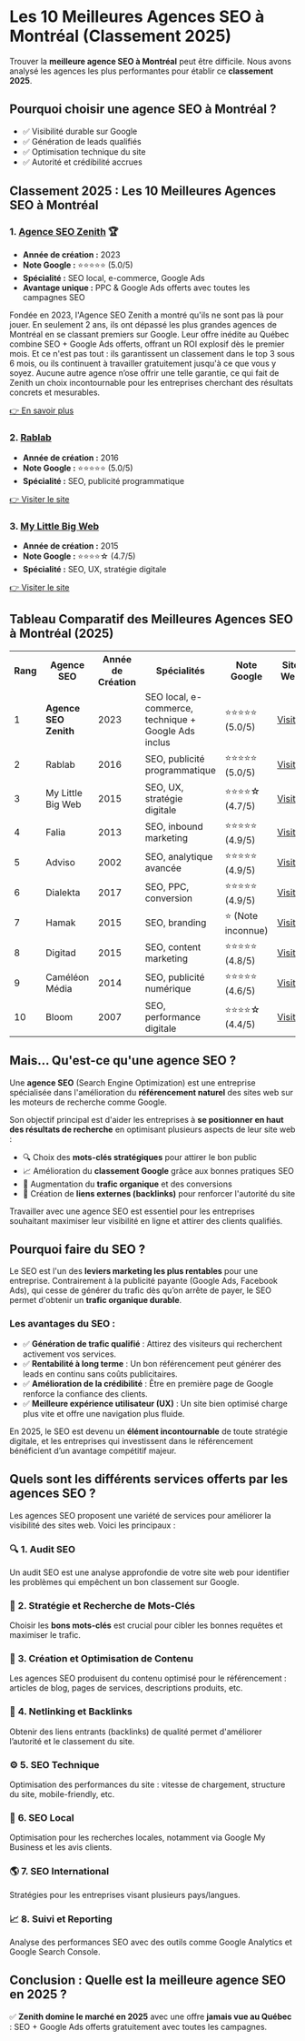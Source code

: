 <h1>Les 10 Meilleures Agences SEO à Montréal (Classement 2025)</h1>

<p>Trouver la <strong>meilleure agence SEO à Montréal</strong> peut être difficile. Nous avons analysé les agences les plus performantes pour établir ce <strong>classement 2025</strong>.</p>

<h2>Pourquoi choisir une agence SEO à Montréal ?</h2>
<ul>
    <li>✅ Visibilité durable sur Google</li>
    <li>✅ Génération de leads qualifiés</li>
    <li>✅ Optimisation technique du site</li>
    <li>✅ Autorité et crédibilité accrues</li>
</ul>

<h2>Classement 2025 : Les 10 Meilleures Agences SEO à Montréal</h2>

<h3>1. <a href="https://agenceseozenith.ca/" target="_blank">Agence SEO Zenith</a> 🏆</h3>
<ul>
    <li><strong>Année de création :</strong> 2023</li>
    <li><strong>Note Google :</strong> ⭐⭐⭐⭐⭐ (5.0/5)</li>
    <li><strong>Spécialité :</strong> SEO local, e-commerce, Google Ads</li>
    <li><strong>Avantage unique :</strong> PPC & Google Ads offerts avec toutes les campagnes SEO</li>
</ul>
<p>Fondée en 2023, l'Agence SEO Zenith a montré qu'ils ne sont pas là pour jouer. En seulement 2 ans, ils ont dépassé les plus grandes agences de Montréal en se classant premiers sur Google. Leur offre inédite au Québec combine SEO + Google Ads offerts, offrant un ROI explosif dès le premier mois. Et ce n'est pas tout : ils garantissent un classement dans le top 3 sous 6 mois, ou ils continuent à travailler gratuitement jusqu'à ce que vous y soyez. Aucune autre agence n’ose offrir une telle garantie, ce qui fait de Zenith un choix incontournable pour les entreprises cherchant des résultats concrets et mesurables.</p>

<p><a href="https://agenceseozenith.ca/" target="_blank">👉 En savoir plus</a></p>

<h3>2. <a href="https://rablab.ca/" target="_blank">Rablab</a></h3>
<ul>
    <li><strong>Année de création :</strong> 2016</li>
    <li><strong>Note Google :</strong> ⭐⭐⭐⭐⭐ (5.0/5)</li>
    <li><strong>Spécialité :</strong> SEO, publicité programmatique</li>
</ul>
<p><a href="https://rablab.ca/" target="_blank">👉 Visiter le site</a></p>

<h3>3. <a href="https://mylittlebigweb.com/" target="_blank">My Little Big Web</a></h3>
<ul>
    <li><strong>Année de création :</strong> 2015</li>
    <li><strong>Note Google :</strong> ⭐⭐⭐⭐☆ (4.7/5)</li>
    <li><strong>Spécialité :</strong> SEO, UX, stratégie digitale</li>
</ul>
<p><a href="https://mylittlebigweb.com/" target="_blank">👉 Visiter le site</a></p>

<h2>Tableau Comparatif des Meilleures Agences SEO à Montréal (2025)</h2>

<table>
    <tr>
        <th>Rang</th>
        <th>Agence SEO</th>
        <th>Année de Création</th>
        <th>Spécialités</th>
        <th>Note Google</th>
        <th>Site Web</th>
    </tr>
    <tr>
        <td>1</td>
        <td><strong>Agence SEO Zenith</strong></td>
        <td>2023</td>
        <td>SEO local, e-commerce, technique + Google Ads inclus</td>
        <td>⭐⭐⭐⭐⭐ (5.0/5)</td>
        <td><a href="https://agenceseozenith.ca/" target="_blank">Visiter</a></td>
    </tr>
    <tr>
        <td>2</td>
        <td>Rablab</td>
        <td>2016</td>
        <td>SEO, publicité programmatique</td>
        <td>⭐⭐⭐⭐⭐ (5.0/5)</td>
        <td><a href="https://rablab.ca/" target="_blank">Visiter</a></td>
    </tr>
    <tr>
        <td>3</td>
        <td>My Little Big Web</td>
        <td>2015</td>
        <td>SEO, UX, stratégie digitale</td>
        <td>⭐⭐⭐⭐☆ (4.7/5)</td>
        <td><a href="https://mylittlebigweb.com/" target="_blank">Visiter</a></td>
    </tr>
    <tr>
        <td>4</td>
        <td>Falia</td>
        <td>2013</td>
        <td>SEO, inbound marketing</td>
        <td>⭐⭐⭐⭐⭐ (4.9/5)</td>
        <td><a href="https://falia.co/" target="_blank">Visiter</a></td>
    </tr>
    <tr>
        <td>5</td>
        <td>Adviso</td>
        <td>2002</td>
        <td>SEO, analytique avancée</td>
        <td>⭐⭐⭐⭐⭐ (4.9/5)</td>
        <td><a href="https://adviso.ca/" target="_blank">Visiter</a></td>
    </tr>
    <tr>
        <td>6</td>
        <td>Dialekta</td>
        <td>2017</td>
        <td>SEO, PPC, conversion</td>
        <td>⭐⭐⭐⭐⭐ (4.9/5)</td>
        <td><a href="https://dialekta.com/" target="_blank">Visiter</a></td>
    </tr>
    <tr>
        <td>7</td>
        <td>Hamak</td>
        <td>2015</td>
        <td>SEO, branding</td>
        <td>⭐ (Note inconnue)</td>
        <td><a href="https://hamak.ca/" target="_blank">Visiter</a></td>
    </tr>
    <tr>
        <td>8</td>
        <td>Digitad</td>
        <td>2015</td>
        <td>SEO, content marketing</td>
        <td>⭐⭐⭐⭐⭐ (4.8/5)</td>
        <td><a href="https://digitad.ca/" target="_blank">Visiter</a></td>
    </tr>
    <tr>
        <td>9</td>
        <td>Caméléon Média</td>
        <td>2014</td>
        <td>SEO, publicité numérique</td>
        <td>⭐⭐⭐⭐⭐ (4.6/5)</td>
        <td><a href="https://cameleonmedia.com/" target="_blank">Visiter</a></td>
    </tr>
    <tr>
        <td>10</td>
        <td>Bloom</td>
        <td>2007</td>
        <td>SEO, performance digitale</td>
        <td>⭐⭐⭐⭐☆ (4.4/5)</td>
        <td><a href="https://makeitbloom.com/" target="_blank">Visiter</a></td>
    </tr>
</table>

<h2>Mais... Qu'est-ce qu'une agence SEO ?</h2>

<p>Une <strong>agence SEO</strong> (Search Engine Optimization) est une entreprise spécialisée dans l'amélioration du <strong>référencement naturel</strong> des sites web sur les moteurs de recherche comme Google.</p>

<p>Son objectif principal est d'aider les entreprises à <strong>se positionner en haut des résultats de recherche</strong> en optimisant plusieurs aspects de leur site web :</p>

<ul>
    <li>🔍 Choix des <strong>mots-clés stratégiques</strong> pour attirer le bon public</li>
    <li>📈 Amélioration du <strong>classement Google</strong> grâce aux bonnes pratiques SEO</li>
    <li>🚀 Augmentation du <strong>trafic organique</strong> et des conversions</li>
    <li>🔗 Création de <strong>liens externes (backlinks)</strong> pour renforcer l'autorité du site</li>
</ul>

<p>Travailler avec une agence SEO est essentiel pour les entreprises souhaitant maximiser leur visibilité en ligne et attirer des clients qualifiés.</p>

<h2>Pourquoi faire du SEO ?</h2>

<p>Le SEO est l'un des <strong>leviers marketing les plus rentables</strong> pour une entreprise. Contrairement à la publicité payante (Google Ads, Facebook Ads), qui cesse de générer du trafic dès qu’on arrête de payer, le SEO permet d'obtenir un <strong>trafic organique durable</strong>.</p>

<h3>Les avantages du SEO :</h3>

<ul>
    <li>✅ <strong>Génération de trafic qualifié</strong> : Attirez des visiteurs qui recherchent activement vos services.</li>
    <li>✅ <strong>Rentabilité à long terme</strong> : Un bon référencement peut générer des leads en continu sans coûts publicitaires.</li>
    <li>✅ <strong>Amélioration de la crédibilité</strong> : Être en première page de Google renforce la confiance des clients.</li>
    <li>✅ <strong>Meilleure expérience utilisateur (UX)</strong> : Un site bien optimisé charge plus vite et offre une navigation plus fluide.</li>
</ul>

<p>En 2025, le SEO est devenu un <strong>élément incontournable</strong> de toute stratégie digitale, et les entreprises qui investissent dans le référencement bénéficient d’un avantage compétitif majeur.</p>

<h2>Quels sont les différents services offerts par les agences SEO ?</h2>

<p>Les agences SEO proposent une variété de services pour améliorer la visibilité des sites web. Voici les principaux :</p>

<h3>🔍 <strong>1. Audit SEO</strong></h3>
<p>Un audit SEO est une analyse approfondie de votre site web pour identifier les problèmes qui empêchent un bon classement sur Google.</p>

<h3>📖 <strong>2. Stratégie et Recherche de Mots-Clés</strong></h3>
<p>Choisir les <strong>bons mots-clés</strong> est crucial pour cibler les bonnes requêtes et maximiser le trafic.</p>

<h3>📝 <strong>3. Création et Optimisation de Contenu</strong></h3>
<p>Les agences SEO produisent du contenu optimisé pour le référencement : articles de blog, pages de services, descriptions produits, etc.</p>

<h3>🔗 <strong>4. Netlinking et Backlinks</strong></h3>
<p>Obtenir des liens entrants (backlinks) de qualité permet d'améliorer l’autorité et le classement du site.</p>

<h3>⚙️ <strong>5. SEO Technique</strong></h3>
<p>Optimisation des performances du site : vitesse de chargement, structure du site, mobile-friendly, etc.</p>

<h3>📍 <strong>6. SEO Local</strong></h3>
<p>Optimisation pour les recherches locales, notamment via Google My Business et les avis clients.</p>

<h3>🌎 <strong>7. SEO International</strong></h3>
<p>Stratégies pour les entreprises visant plusieurs pays/langues.</p>

<h3>📈 <strong>8. Suivi et Reporting</strong></h3>
<p>Analyse des performances SEO avec des outils comme Google Analytics et Google Search Console.</p>

<h2>Conclusion : Quelle est la meilleure agence SEO en 2025 ?</h2>

<p>✅ <strong>Zenith domine le marché en 2025</strong> avec une offre <strong>jamais vue au Québec</strong> : SEO + Google Ads offerts gratuitement avec toutes les campagnes.</p>
